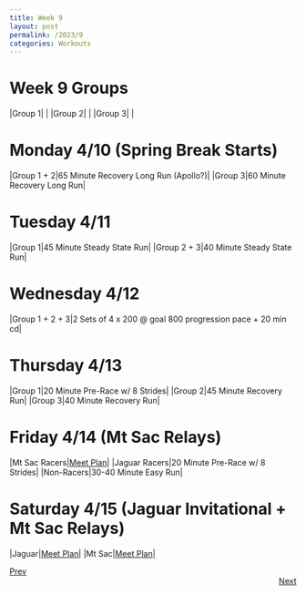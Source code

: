 ```yaml
---
title: Week 9
layout: post
permalink: /2023/9
categories: Workouts
---
```



# Week 9 Groups

|Group 1| |
|Group 2| |
|Group 3| |

# Monday 4/10 (Spring Break Starts)

|Group 1 + 2|65 Minute Recovery Long Run (Apollo?)| 
|Group 3|60 Minute Recovery Long Run|

# Tuesday 4/11

|Group 1|45 Minute Steady State Run|
|Group 2 + 3|40 Minute Steady State Run|

# Wednesday 4/12 

|Group 1 + 2 + 3|2 Sets of 4 x 200 @ goal 800 progression pace + 20 min cd|

# Thursday 4/13

|Group 1|20 Minute Pre-Race w/ 8 Strides|
|Group 2|45 Minute Recovery Run|
|Group 3|40 Minute Recovery Run|

# Friday 4/14 (Mt Sac Relays)

|Mt Sac Racers|[Meet Plan]({{site.baseurl}}/2023/MSR)|
|Jaguar Racers|20 Minute Pre-Race w/ 8 Strides|
|Non-Racers|30-40 Minute Easy Run|

# Saturday 4/15 (Jaguar Invitational + Mt Sac Relays)

|Jaguar|[Meet Plan]({{site.baseurl}}/2023/JI)|
|Mt Sac|[Meet Plan]({{site.baseurl}}/2023/MSR)|

<div style="text-align: left"> <a href="{{site.baseurl}}/2023/8">Prev</a></div> 
<div style="text-align: right"> <a href="{{site.baseurl}}/2023/10">Next</a></div>